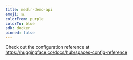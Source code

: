 ```yaml
---
title: medlr-demo-api
emoji: 📊
colorFrom: purple
colorTo: blue
sdk: docker
pinned: false
---
```


Check out the configuration reference at https://huggingface.co/docs/hub/spaces-config-reference
